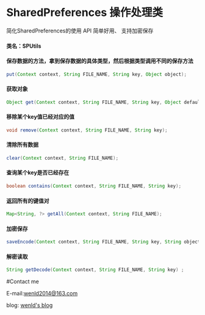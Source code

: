 # SharedPreferences 操作处理类
简化SharedPreferences的使用
API 简单好用、 支持加密保存
#### 类名：SPUtils

#### 保存数据的方法，拿到保存数据的具体类型，然后根据类型调用不同的保存方法
```java
put(Context context, String FILE_NAME, String key, Object object);
```
####  获取对象
```java
Object get(Context context, String FILE_NAME, String key, Object defaultObject);
```
#### 移除某个key值已经对应的值
```java
void remove(Context context, String FILE_NAME, String key);
```
#### 清除所有数据
```java
clear(Context context, String FILE_NAME);
```
#### 查询某个key是否已经存在
```java
boolean contains(Context context, String FILE_NAME, String key);
```
#### 返回所有的键值对
```java
Map<String, ?> getAll(Context context, String FILE_NAME);
```
#### 加密保存
```java
saveEncode(Context context, String FILE_NAME, String key, String object);
```
#### 解密读取
```java
String getDecode(Context context, String FILE_NAME, String key) ;
```


#Contact me

E-mail:wenld2014@163.com

blog: [wenld's blog](http://blog.csdn.net/sinat_15877283)
